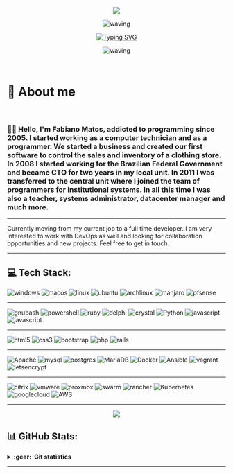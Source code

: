 <div align="center" >

 ![](https://github.com/fbnmtz/fbnmtz/blob/output/github-contribution-grid-snake.svg) 
 
 ![waving](https://capsule-render.vercel.app/api?type=waving&height=90&color=yellow)
 
[![Typing SVG](https://readme-typing-svg.herokuapp.com?font=Mouse+Memoirs&size=90&pause=1500&color=F1C232&vCenter=true&hCenter=true&width=500&height=90&lines=Fabiano+Matos;Programmer,+DevOps;Linux+enthusiast;Reach+me+on+@fbnmtz)](https://git.io/typing-svg)

![waving](https://capsule-render.vercel.app/api?type=waving&height=90&section=footer&color=yellow)
 
 </div>
<br>

<h1>👋 About me</h1>

<br>

### :man_technologist: Hello, I'm Fabiano Matos, addicted to programming since 2005. I started working as a computer technician and as a programmer. We started a business and created our first software to control the sales and inventory of a clothing store. In 2008 I started working for the Brazilian Federal Government and became CTO for two years in my local unit. In 2011 I was transferred to the central unit where I joined the team of programmers for institutional systems. In all this time I was also a teacher, systems administrator, datacenter manager and much more.


---
Currently moving from my current job to a full time developer. I am very interested to work with DevOps as well and looking for collaboration opportunities and new projects. Feel free to get in touch.

---
<!-- <br>
<h2>Social Networks</h2> -->

<!-- [![Twitter][1.2]][1]  -->
<!-- [![LinkedIn][2.2]][2]  -->
<!-- [![Instagram][3.2]][3]  -->
<!-- [![Telegram][4.2]][4] -->
<!-- [![Mail][5.2]][5] -->

[1.2]: https://s4.uupload.ir/files/twitter_prkb.png
[2.2]: https://s4.uupload.ir/files/linkedin_amwn.png
[3.2]: https://s4.uupload.ir/files/instagram_6djz.png
[4.2]: https://s4.uupload.ir/files/telegram_q47u.png
[5.2]: https://www.flaticon.com/free-icon/email_834348

[1]: https://twitter.com/fbnmtz
[2]: https://www.linkedin.com/in/fbnmtz/
[3]: https://www.instagram.com/fbnmtz
[4]: https://telegram.me/fbnmtz
[5]: fabiano.matoz@gmail.com

<!-- - 👀 I have interest in linux, bash, ruby, php, js and more fun things
- 🌱 I’m currently working on Brazilian Federal Governament.
- 💞️ I’m looking to collaborate on open source projects, learning new things and searching for a new job as developer
- 📫 Reach me on @fbnmtz (fabiano.matoz@gmail.com) -->


<!-- <h2>Skills</h2>

<p align="center">
  <a href="https://skillicons.dev">
    <img src="https://skillicons.dev/icons?i=git,vscode,react,html,css,js,ts,bootstrap,androidstudio,arduino,bash,linux" />
  </a>
</p>
<p align="center">
  <a href="https://skillicons.dev">
    <img src="https://skillicons.dev/icons?i=python,django,mysql,sqlite,c,cpp,java,github,wordpress,ae,ps,pr" />
  </a>
</p> -->

<h2>💻 Tech Stack:</h2>

![windows](https://img.shields.io/badge/Windows-%230A0FFF.svg?style=flat&logo=windows) 
![macos](https://img.shields.io/badge/MacOs-%231A1918.svg?style=flat&logo=macos)
![linux](https://img.shields.io/badge/Linux-%231A1918.svg?style=flat&logo=linux)
![ubuntu](https://img.shields.io/badge/ubuntu-%231A1918.svg?style=flat&logo=ubuntu)
![archlinux](https://img.shields.io/badge/archlinux-%231A1918.svg?style=flat&logo=archlinux)
![manjaro](https://img.shields.io/badge/manjaro-%231A1918.svg?style=flat&logo=manjaro)
![pfsense](https://img.shields.io/badge/pfsense-%231A1918.svg?style=flat&logo=pfsense)




---
![gnubash](https://img.shields.io/badge/bash-%231A1918.svg?style=flat&logo=gnubash)
![powershell](https://img.shields.io/badge/PowerShell-%231A1918.svg?style=flat&logo=powershell)
![ruby](https://img.shields.io/badge/ruby-%23D42029.svg?style=flat&logo=ruby) 
![delphi](https://img.shields.io/badge/pascal-%231A1918.svg?style=flat&logo=delphi) 
![crystal](https://img.shields.io/badge/crystal_lang-%231A1918.svg?style=flat&logo=crystal)
![Python](https://img.shields.io/badge/python-3670A0?style=flat&logo=python&logoColor=ffdd54) 
![javascript](https://img.shields.io/badge/c++-%2300599C.svg?style=flat&logo=c%2B%2B&logoColor=white) 
![javascript](https://img.shields.io/badge/javascript-%2300599C.svg?style=flat&logo=javascript&logoColor=white) 


---

![html5](https://img.shields.io/badge/html5-%23E34F26.svg?style=flat&logo=html5&logoColor=white) 
![css3](https://img.shields.io/badge/css3-%231572B6.svg?style=flat&logo=css3&logoColor=white) 
![bootstrap](https://img.shields.io/badge/bootstrap-%23563D7C.svg?style=flat&logo=bootstrap&logoColor=white) 
![php](https://img.shields.io/badge/php-%23777BB4.svg?style=flat&logo=php&logoColor=white) 
![rails](https://img.shields.io/badge/rails-%23D42029.svg?style=flat&logo=ruby-on-rails&logoColor=white) 

---
![Apache](https://img.shields.io/badge/apache-%23D42029.svg?style=flat&logo=apache&logoColor=white) 
![mysql](https://img.shields.io/badge/mysql-%2300f.svg?style=flat&logo=mysql&logoColor=white) 
![postgres](https://img.shields.io/badge/postgres-%23316192.svg?style=flat&logo=postgresql&logoColor=white) 
![MariaDB](https://img.shields.io/badge/MariaDB-003545?style=flat&logo=mariadb&logoColor=white) 
![Docker](https://img.shields.io/badge/docker-003545.svg?style=flat&logo=docker&logoColor=white) 
![Ansible](https://img.shields.io/badge/ansible-%231A1918.svg?style=flat&logo=ansible&logoColor=white) 
![vagrant](https://img.shields.io/badge/vagrant-%231A1918.svg?style=flat&logo=vagrant&logoColor=white) 
![letsencrypt](https://img.shields.io/badge/letsencrypt-%231A1918.svg?style=flat&logo=letsencrypt&logoColor=white) 



---
![citrix](https://img.shields.io/badge/XenServer-%231A1918.svg?style=flat&logo=citrix)
![vmware](https://img.shields.io/badge/vmware-%231A1918.svg?style=flat&logo=vmware)
![proxmox](https://img.shields.io/badge/proxmox-%23FF6F00.svg?style=flat&logo=proxmox&logoColor=white) 
![swarm](https://img.shields.io/badge/docker_swarm-%230db7ed.svg?style=flat&logo=swarm&logoColor=white) 
![rancher](https://img.shields.io/badge/rancher-%232C5263.svg?style=flat&logo=rancher&logoColor=white) 
![Kubernetes](https://img.shields.io/badge/kubernetes-%23326ce5.svg?style=flat&logo=kubernetes&logoColor=white) 
![googlecloud](https://img.shields.io/badge/googlecloud-%23326ce5.svg?style=flat&logo=googlecloud&logoColor=white) 
![AWS](https://img.shields.io/badge/AWS-%23FF9900.svg?style=flat&logo=amazon-aws&logoColor=white) 


---


<!-- ![Java](https://img.shields.io/badge/java-%23ED8B00.svg?style=flat&logo=java&logoColor=white) 

![Heroku](https://img.shields.io/badge/heroku-%23430098.svg?style=flat&logo=heroku&logoColor=white) 
![Anaconda](https://img.shields.io/badge/Anaconda-%2344A833.svg?style=flat&logo=anaconda&logoColor=white) 
![Angular](https://img.shields.io/badge/angular-%23DD0031.svg?style=flat&logo=angular&logoColor=white)  

![Spring](https://img.shields.io/badge/spring-%236DB33F.svg?style=flat&logo=spring&logoColor=white) 

![Apache Maven](https://img.shields.io/badge/Apache%20Maven-C71A36?style=flat&logo=Apache%20Maven&logoColor=white) 
![Jenkins](https://img.shields.io/badge/jenkins-%232C5263.svg?style=flat&logo=jenkins&logoColor=white) 

![NumPy](https://img.shields.io/badge/numpy-%23013243.svg?style=flat&logo=numpy&logoColor=white) 
![Pandas](https://img.shields.io/badge/pandas-%23150458.svg?style=flat&logo=pandas&logoColor=white) 
![scikit-learn](https://img.shields.io/badge/scikit--learn-%23F7931E.svg?style=flat&logo=scikit-learn&logoColor=white) 
![TensorFlow](https://img.shields.io/badge/TensorFlow-%23FF6F00.svg?style=flat&logo=TensorFlow&logoColor=white) 

![Gradle](https://img.shields.io/badge/Gradle-02303A.svg?style=flat&logo=Gradle&logoColor=white) 
![Jira](https://img.shields.io/badge/jira-%230A0FFF.svg?style=flat&logo=jira&logoColor=white) 

![Terraform](https://img.shields.io/badge/terraform-%235835CC.svg?style=flat&logo=terraform&logoColor=white) -->


<!---
fbnmtz/fbnmtz is a ✨ special ✨ repository because its `README.md` (this file) appears on your GitHub profile.
You can click the Preview link to take a look at your changes.
--->

<p align="center"> 
    <img src="https://visitor-badge.glitch.me/badge?page_id=fbnmtz.fbnmtz" />
</p>

<h2>📊 GitHub Stats:</h2>

<details close="true">
  <summary><b>:gear: &nbsp;Git statistics</b></summary>

  <div align="center">
    <img src="https://github-readme-stats.vercel.app/api?username=fbnmtz&show_icons=true&theme=dark" />
    <img src="https://github-readme-streak-stats.herokuapp.com/?user=fbnmtz&theme=dark&hide_border=false" />
    <img src="https://github-readme-stats.vercel.app/api/top-langs/?username=fbnmtz&hide=html&layout=compact&theme=dark" />
    <details close="true">
      <summary><b>:gear: &nbsp;Wakatime</b></summary>
      <img src="https://github-readme-stats.vercel.app/api/wakatime?username=fbnmtz&theme=dark" />
    </details>
  </div>
</details>

<!-- ![](https://github-readme-stats.vercel.app/api?username=fbnmtz&theme=dark&hide_border=false&include_all_commits=true&count_private=false)<br/>
![](https://github-readme-streak-stats.herokuapp.com/?user=fbnmtz&theme=dark&hide_border=false)<br/>
![](https://github-readme-stats.vercel.app/api/top-langs/?username=fbnmtz&theme=dark&hide_border=false&include_all_commits=true&count_private=false&layout=compact)

![](https://github-readme-stats.vercel.app/api/wakatime?username=fbnmtz&theme=dark) -->

<!-- ### ✍️ Random Dev Quote
![](https://quotes-github-readme.vercel.app/api?type=horizontal&theme=dark) -->

---
